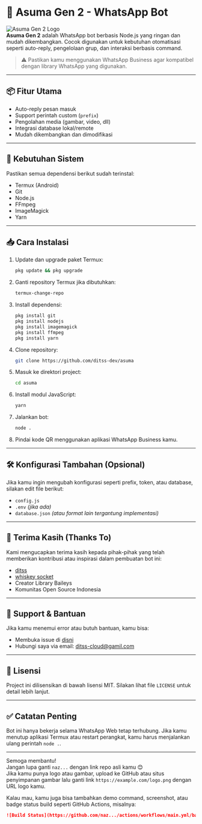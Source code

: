 # 🧠 Asuma Gen 2 - WhatsApp Bot

![Asuma Gen 2 Logo](https://n.uguu.se/HoZfesxq.jpg)  
**Asuma Gen 2** adalah WhatsApp bot berbasis Node.js yang ringan dan mudah dikembangkan. Cocok digunakan untuk kebutuhan otomatisasi seperti auto-reply, pengelolaan grup, dan interaksi berbasis command.

> ⚠️ Pastikan kamu menggunakan WhatsApp Business agar kompatibel dengan library WhatsApp yang digunakan.

---

## 📦 Fitur Utama
- Auto-reply pesan masuk
- Support perintah custom (`prefix`)
- Pengolahan media (gambar, video, dll)
- Integrasi database lokal/remote
- Mudah dikembangkan dan dimodifikasi

---

## 🧰 Kebutuhan Sistem

Pastikan semua dependensi berikut sudah terinstal:

- Termux (Android)
- Git
- Node.js
- FFmpeg
- ImageMagick
- Yarn

---

## 📥 Cara Instalasi

1. Update dan upgrade paket Termux:
   ```bash
   pkg update && pkg upgrade
   ```

2. Ganti repository Termux jika dibutuhkan:
   ```bash
   termux-change-repo
   ```

3. Install dependensi:
   ```bash
   pkg install git
   pkg install nodejs
   pkg install imagemagick
   pkg install ffmpeg
   pkg install yarn
   ```

4. Clone repository:
   ```bash
   git clone https://github.com/ditss-dev/asuma
   ```

5. Masuk ke direktori project:
   ```bash
   cd asuma
   ```

6. Install modul JavaScript:
   ```bash
   yarn
   ```

7. Jalankan bot:
   ```bash
   node .
   ```

8. Pindai kode QR menggunakan aplikasi WhatsApp Business kamu.

---

## 🛠️ Konfigurasi Tambahan (Opsional)

Jika kamu ingin mengubah konfigurasi seperti prefix, token, atau database, silakan edit file berikut:
- `config.js`
- `.env` *(jika ada)*
- `database.json` *(atau format lain tergantung implementasi)*

---

## 🙏 Terima Kasih (Thanks To)

Kami mengucapkan terima kasih kepada pihak-pihak yang telah memberikan kontribusi atau inspirasi dalam pembuatan bot ini:

- [ditss](https://github.com/ditss-dev)
- [whiskey socket](https://github.com/contributor2)
- Creator Library Baileys
- Komunitas Open Source Indonesia

---

## 💬 Support & Bantuan

Jika kamu menemui error atau butuh bantuan, kamu bisa:
- Membuka issue di [disni](https://github.com/ditss-dev/asuma/issues)
- Hubungi saya via email: ditss-cloud@gamil.com

---

## 📄 Lisensi

Project ini dilisensikan di bawah lisensi MIT. Silakan lihat file `LICENSE` untuk detail lebih lanjut.

---

## ✅ Catatan Penting

Bot ini hanya bekerja selama WhatsApp Web tetap terhubung. Jika kamu menutup aplikasi Termux atau restart perangkat, kamu harus menjalankan ulang perintah `node .`.

---

Semoga membantu!  
Jangan lupa ganti `naz...` dengan link repo asli kamu 😊  
Jika kamu punya logo atau gambar, upload ke GitHub atau situs penyimpanan gambar lalu ganti link `https://example.com/logo.png` dengan URL logo kamu.

Kalau mau, kamu juga bisa tambahkan demo command, screenshot, atau badge status build seperti GitHub Actions, misalnya:

```markdown
![Build Status](https://github.com/naz.../actions/workflows/main.yml/badge.svg)
```
